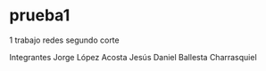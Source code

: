 # prueba1
1 trabajo redes segundo corte

Integrantes
Jorge López Acosta
Jesús Daniel Ballesta Charrasquiel 
